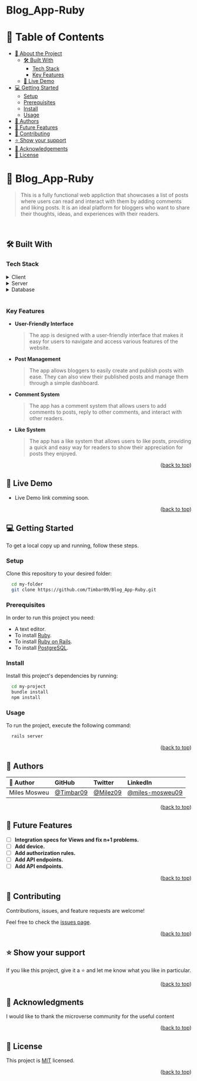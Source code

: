 # Blog_App-Ruby

<a name="readme-top"></a>

# 📗 Table of Contents

- [📖 About the Project](#about-project)
  - [🛠 Built With](#built-with)
    - [Tech Stack](#tech-stack)
    - [Key Features](#key-features)
  - [🚀 Live Demo](#live-demo)
- [💻 Getting Started](#getting-started)
  - [Setup](#setup)
  - [Prerequisites](#prerequisites)
  - [Install](#install)
  - [Usage](#usage)
- [👥 Authors](#authors)
- [🔭 Future Features](#future-features)
- [🤝 Contributing](#contributing)
- [⭐️ Show your support](#support)
- [🙏 Acknowledgements](#acknowledgements)
- [📝 License](#license)

# 📖 Blog_App-Ruby <a name="about-project"></a>

> This is a fully functional web appliction that showcases a list of posts where users can read and interact with them by adding comments and liking posts. It is an ideal platform for bloggers who want to share their thoughts, ideas, and experiences with their readers.

<br/>

## 🛠 Built With <a name="built-with"></a>

### Tech Stack <a name="tech-stack"></a>

<details>
  <summary>Client</summary>
  <ul>
    <li><a href="https://www.w3schools.com/html/">HTML</a></li>
    <li><a href="https://www.w3schools.com/css/css_intro.asp">CSS</a></li>
  </ul>
</details>

<details>
  <summary>Server</summary>
  <ul>
    <li><a href="https://rubyonrails.org/">Rails</a></li>
  </ul>
</details>

<details>
<summary>Database</summary>
  <ul>
    <li><a href="https://www.postgresql.org/">PostgreSQL</a></li>
  </ul>
</details>

<br/>

### Key Features <a name="key-features"></a>

- **User-Friendly Interface**

  > The app is designed with a user-friendly interface that makes it easy for users to navigate and access various features of the website.

- **Post Management**

  > The app allows bloggers to easily create and publish posts with ease. They can also view their published posts and manage them through a simple dashboard.

- **Comment System**

  > The app has a comment system that allows users to add comments to posts, reply to other comments, and interact with other readers.

- **Like System**
  > The app has a like system that allows users to like posts, providing a quick and easy way for readers to show their appreciation for posts they enjoyed.

<p align="right">(<a href="#readme-top">back to top</a>)</p>

## 🚀 Live Demo <a name="live-demo"></a>

- Live Demo link comming soon.

<p align="right">(<a href="#readme-top">back to top</a>)</p>

## 💻 Getting Started <a name="getting-started"></a>

To get a local copy up and running, follow these steps.

### Setup

Clone this repository to your desired folder:

```sh
  cd my-folder
  git clone https://github.com/Timbar09/Blog_App-Ruby.git
```

### Prerequisites

In order to run this project you need:

- A text editor.
- To install [Ruby](https://www.ruby-lang.org/en/documentation/installation/).
- To install [Ruby on Rails](https://rubyonrails.org/).
- To install [PostgreSQL](https://www.postgresql.org/).

### Install

Install this project's dependencies by running:

```sh
  cd my-project
  bundle install
  npm install
```

### Usage

To run the project, execute the following command:

```sh
  rails server
```

<p align="right">(<a href="#readme-top">back to top</a>)</p>

<!-- AUTHORS -->

## 👥 Authors <a name="authors"></a>

| 👤 Author | GitHub | Twitter | LinkedIn |
| :-- | :-- | :-- | :-- |
| Miles Mosweu | [@Timbar09](https://github.com/Timbar09) | [@Milez09](https://twitter.com/Milez09) | [@miles-mosweu09](https://www.linkedin.com/in/miles-mosweu09) |

<p align="right">(<a href="#readme-top">back to top</a>)</p>

## 🔭 Future Features <a name="future-features"></a>

- [ ] **Integration specs for Views and fix n+1 problems.**
- [ ] **Add device.**
- [ ] **Add authorization rules.**
- [ ] **Add API endpoints.**
- [ ] **Add API endpoints.**

<p align="right">(<a href="#readme-top">back to top</a>)</p>

## 🤝 Contributing <a name="contributing"></a>

Contributions, issues, and feature requests are welcome!

Feel free to check the [issues page](https://github.com/Timbar09/Blog_App-Ruby/issues).

<p align="right">(<a href="#readme-top">back to top</a>)</p>

## ⭐️ Show your support <a name="support"></a>

If you like this project, give it a ⭐️ and let me know what you like in particular.

<p align="right">(<a href="#readme-top">back to top</a>)</p>

<!-- ACKNOWLEDGEMENTS -->

## 🙏 Acknowledgments <a name="acknowledgements"></a>

I would like to thank the microverse community for the useful content

<p align="right">(<a href="#readme-top">back to top</a>)</p>

## 📝 License <a name="license"></a>

This project is [MIT](./LICENSE) licensed.

<p align="right">(<a href="#readme-top">back to top</a>)</p>
